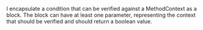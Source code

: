 I encapsulate a condition that can be verified against a MethodContext as a block.
The block can have at least one parameter, representing the context that should be verified and 
should return a boolean value.
